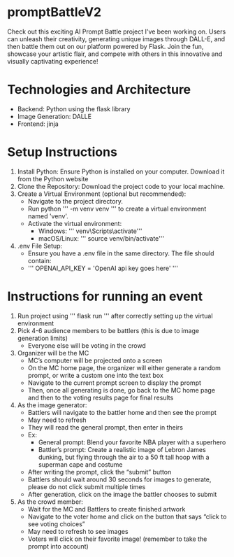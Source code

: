 # promptBattleV2
Check out this exciting AI Prompt Battle project I've been working on. Users can unleash their creativity, generating unique images through DALL-E, and then battle them out on our platform powered by Flask. Join the fun, showcase your artistic flair, and compete with others in this innovative and visually captivating experience! 

# Technologies and Architecture
- Backend: Python using the flask library
- Image Generation: DALLE
- Frontend: jinja

# Setup Instructions
1. Install Python: Ensure Python is installed on your computer. Download it from the Python website
2. Clone the Repository: Download the project code to your local machine. 
3. Create a Virtual Environment (optional but recommended):
    - Navigate to the project directory.
    - Run python ''' -m venv venv ''' to create a virtual environment named 'venv'.
    - Activate the virtual environment:
      - Windows: ''' venv\Scripts\activate''' 
      - macOS/Linux: ''' source venv/bin/activate''' 
4. .env File Setup:
    - Ensure you have a .env file in the same directory. The file should contain:
    - ''' OPENAI_API_KEY = 'OpenAI api key goes here' '''



# Instructions for running an event
1. Run project using ''' flask run ''' after correctly setting up the virtual environment
2. Pick 4-6 audience members to be battlers (this is due to image generation limits)
    - Everyone else will be voting in the crowd 
3. Organizer will be the MC
    - MC’s computer will be projected onto a screen
    - On the MC home page, the organizer will either generate a random prompt, or write a custom one into the text box
    - Navigate to the current prompt screen to display the prompt
    - Then, once all generating is done, go back to the MC home page and then to the voting results page for final results
4. As the image generator:
    - Battlers will navigate to the battler home and then see the prompt
    - May need to refresh 
    - They will read the general prompt, then enter in theirs
    - Ex:
      - General prompt: Blend your favorite NBA player with a superhero
      - Battler’s prompt: Create a realistic image of Lebron James dunking, but flying through the air to a 50 ft tall hoop with a superman cape and costume
    - After writing the prompt, click the “submit” button
    - Battlers should wait around 30 seconds for images to generate, please do not click submit multiple times
    - After generation, click on the image the battler chooses to submit
5. As the crowd member:
    - Wait for the MC and Battlers to create finished artwork
    - Navigate to the voter home and click on the button that says “click to see voting choices” 
    - May need to refresh to see images
    - Voters will click on their favorite image! (remember to take the prompt into account)
